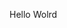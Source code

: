 Hello Wolrd









































































































































































































































































































































































































































































































































































































































































































































































































































































































































































































































































































































































































































































































































































































































































































































































































































































































































































































































































































































































































































































































































































































































































































































































































































































































































































































































































































































































































































































































































































































































































































































































































































































































































































































































































































































































































































































































































































































































































































































































































































































































































































































































































































































































































































































































































































































































































































































































































































































































































































































































































































































































































































































































































































































































































































































































































































































